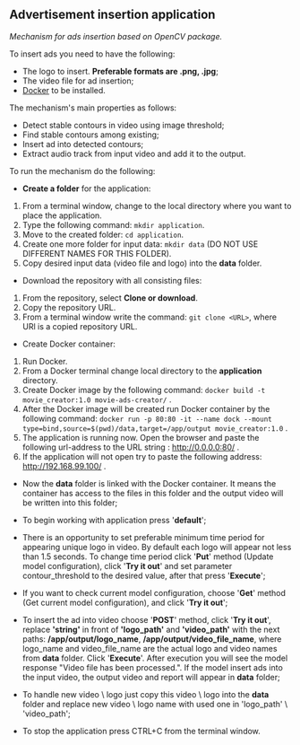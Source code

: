 ## Advertisement insertion application

_Mechanism for ads insertion based on OpenCV package._

To insert ads you need to have the following:
- The logo to insert. **Preferable formats are .png, .jpg**;
- The video file for ad insertion;
- [Docker](https://www.docker.com/get-started) to be installed.

The mechanism's main properties as follows:
- Detect stable contours in video using image threshold;
- Find stable contours among existing;
- Insert ad into detected contours;
- Extract audio track from input video and add it to the output.

To run the mechanism do the following:
- **Create a folder** for the application:
1. From a terminal window, change to the local directory where you want to place the application.
2. Type the following command: ```mkdir application```.
3. Move to the created folder: ```cd application```.
4. Create one more folder for input data: ```mkdir data``` (DO NOT USE DIFFERENT NAMES FOR THIS FOLDER).
5. Copy desired input data (video file and logo) into the **data** folder.

- Download the repository with all consisting files:
1. From the repository, select **Clone or download**.
2. Copy the repository URL.
3. From a terminal window write the command: ```git clone <URL>```, where URl is a copied repository URL.

- Create Docker container:
1. Run Docker.
2. From a Docker terminal change local directory to the **application** directory.
3. Create Docker image by the following command: ```docker build -t movie_creator:1.0 movie-ads-creator/``` .
4. After the Docker image will be created run Docker container by the following command: ```docker run -p 80:80 -it --name dock --mount type=bind,source=$(pwd)/data,target=/app/output movie_creator:1.0``` .
5. The application is running now. Open the browser and paste the following url-address to the URL string : http://0.0.0.0:80/ .
6. If the application will not open try to paste the following address: http://192.168.99.100/ .

- Now the **data** folder is linked with the Docker container. It means the container has access to the files in this folder and the output video will be written into this folder;

- To begin working with application press '**default**'; 

- There is an opportunity to set preferable minimum time period for appearing unique logo in video. By default each logo will appear not less than 1.5 seconds. To change time period click '**Put**' method (Update model configuration), click '**Try it out**' and set parameter contour_threshold to the desired value, after that press '**Execute**';

- If you want to check current model configuration, choose '**Get**' method (Get current model configuration), and click '**Try it out**';

- To insert the ad into video choose '**POST**' method, click '**Try it out**', replace **'string'** in front of **'logo_path'** and **'video_path'** with the next paths: **/app/output/logo_name**, **/app/output/video_file_name**, where logo_name and video_file_name are the actual logo and video names from **data** folder. Click '**Execute**'. After execution you will see the model response "Video file has been processed.". If the model insert ads into the input video, the output video and report will appear in **data** folder;

- To handle new video \ logo just copy this video \ logo into the **data** folder and replace new video \ logo name with used one in 'logo_path' \ 'video_path';

- To stop the application press CTRL+С from the terminal window.     